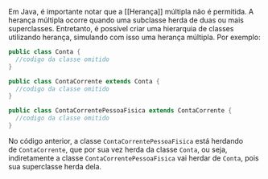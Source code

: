 Em Java, é importante notar que a [[Herança]] múltipla não é permitida. A herança múltipla ocorre quando uma subclasse herda de duas ou mais superclasses.
Entretanto, é possível criar uma hierarquia de classes utilizando herança, simulando com isso uma herança múltipla. Por exemplo:
```kotlin
public class Conta {
  //codigo da classe omitido
}
```
```java
public class ContaCorrente extends Conta {
  //codigo da classe omitido
}
```
```java
public class ContaCorrentePessoaFisica extends ContaCorrente {
  //codigo da classe omitido
}
```
No código anterior, a classe `ContaCorrentePessoaFisica` está herdando de `ContaCorrente`, que por sua vez herda da classe `Conta`, ou seja, indiretamente a classe `ContaCorrentePessoaFisica` vai herdar de `Conta`, pois sua superclasse herda dela.